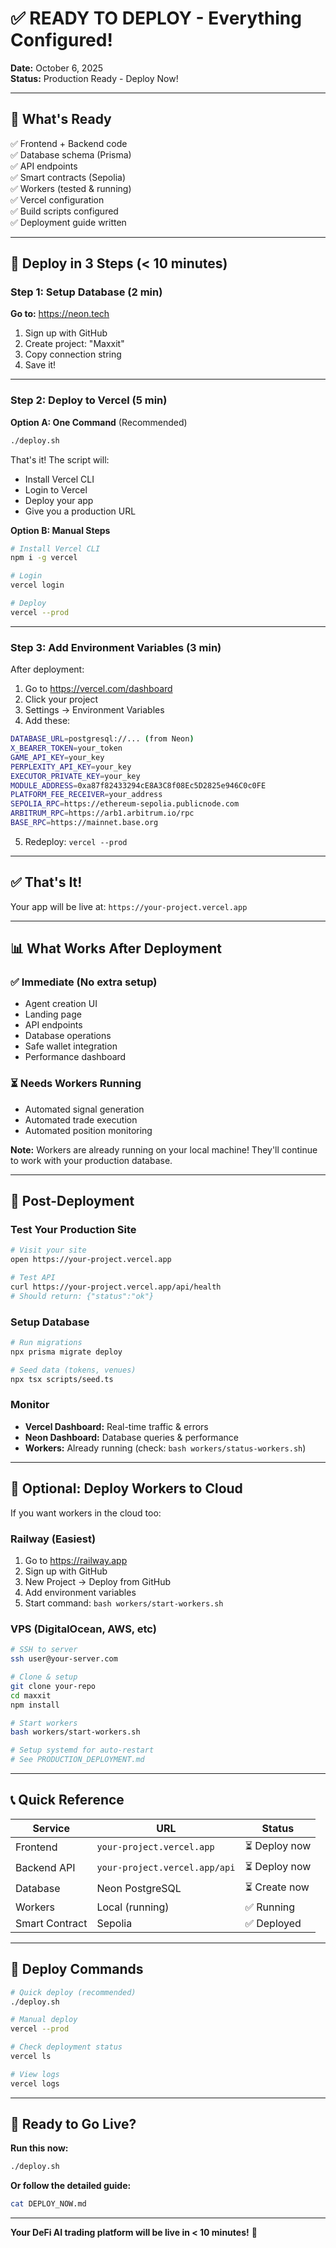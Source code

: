 # ✅ READY TO DEPLOY - Everything Configured!

**Date:** October 6, 2025  
**Status:** Production Ready - Deploy Now!

---

## 🎉 What's Ready

✅ Frontend + Backend code  
✅ Database schema (Prisma)  
✅ API endpoints  
✅ Smart contracts (Sepolia)  
✅ Workers (tested & running)  
✅ Vercel configuration  
✅ Build scripts configured  
✅ Deployment guide written

---

## 🚀 Deploy in 3 Steps (< 10 minutes)

### **Step 1: Setup Database (2 min)**

**Go to:** https://neon.tech

1. Sign up with GitHub
2. Create project: "Maxxit"
3. Copy connection string
4. Save it!

---

### **Step 2: Deploy to Vercel (5 min)**

**Option A: One Command** (Recommended)

```bash
./deploy.sh
```

That's it! The script will:
- Install Vercel CLI
- Login to Vercel
- Deploy your app
- Give you a production URL

**Option B: Manual Steps**

```bash
# Install Vercel CLI
npm i -g vercel

# Login
vercel login

# Deploy
vercel --prod
```

---

### **Step 3: Add Environment Variables (3 min)**

After deployment:

1. Go to https://vercel.com/dashboard
2. Click your project
3. Settings → Environment Variables
4. Add these:

```bash
DATABASE_URL=postgresql://... (from Neon)
X_BEARER_TOKEN=your_token
GAME_API_KEY=your_key
PERPLEXITY_API_KEY=your_key
EXECUTOR_PRIVATE_KEY=your_key
MODULE_ADDRESS=0xa87f82433294cE8A3C8f08Ec5D2825e946C0c0FE
PLATFORM_FEE_RECEIVER=your_address
SEPOLIA_RPC=https://ethereum-sepolia.publicnode.com
ARBITRUM_RPC=https://arb1.arbitrum.io/rpc
BASE_RPC=https://mainnet.base.org
```

5. Redeploy: `vercel --prod`

---

## ✅ That's It!

Your app will be live at: `https://your-project.vercel.app`

---

## 📊 What Works After Deployment

### ✅ Immediate (No extra setup)
- Agent creation UI
- Landing page
- API endpoints
- Database operations
- Safe wallet integration
- Performance dashboard

### ⏳ Needs Workers Running
- Automated signal generation
- Automated trade execution
- Automated position monitoring

**Note:** Workers are already running on your local machine! They'll continue to work with your production database.

---

## 🔧 Post-Deployment

### Test Your Production Site

```bash
# Visit your site
open https://your-project.vercel.app

# Test API
curl https://your-project.vercel.app/api/health
# Should return: {"status":"ok"}
```

### Setup Database

```bash
# Run migrations
npx prisma migrate deploy

# Seed data (tokens, venues)
npx tsx scripts/seed.ts
```

### Monitor

- **Vercel Dashboard:** Real-time traffic & errors
- **Neon Dashboard:** Database queries & performance
- **Workers:** Already running (check: `bash workers/status-workers.sh`)

---

## 🎯 Optional: Deploy Workers to Cloud

If you want workers in the cloud too:

### Railway (Easiest)

1. Go to https://railway.app
2. Sign up with GitHub
3. New Project → Deploy from GitHub
4. Add environment variables
5. Start command: `bash workers/start-workers.sh`

### VPS (DigitalOcean, AWS, etc)

```bash
# SSH to server
ssh user@your-server.com

# Clone & setup
git clone your-repo
cd maxxit
npm install

# Start workers
bash workers/start-workers.sh

# Setup systemd for auto-restart
# See PRODUCTION_DEPLOYMENT.md
```

---

## 📞 Quick Reference

| Service | URL | Status |
|---------|-----|--------|
| Frontend | `your-project.vercel.app` | ⏳ Deploy now |
| Backend API | `your-project.vercel.app/api` | ⏳ Deploy now |
| Database | Neon PostgreSQL | ⏳ Create now |
| Workers | Local (running) | ✅ Running |
| Smart Contract | Sepolia | ✅ Deployed |

---

## 🚀 Deploy Commands

```bash
# Quick deploy (recommended)
./deploy.sh

# Manual deploy
vercel --prod

# Check deployment status
vercel ls

# View logs
vercel logs
```

---

## 🎉 Ready to Go Live?

**Run this now:**

```bash
./deploy.sh
```

**Or follow the detailed guide:**

```bash
cat DEPLOY_NOW.md
```

---

**Your DeFi AI trading platform will be live in < 10 minutes!** 🚀
